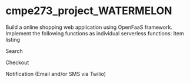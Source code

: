 # cmpe273_project_WATERMELON
Build a online shopping web application using OpenFaaS framework.
Implement the following functions as individual serverless functions:
  Item listing
  
  Search
  
  Checkout
  
  Notification (Email and/or SMS via Twilio)
